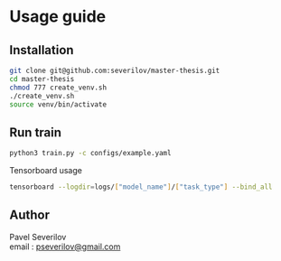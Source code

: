 # Usage guide

## Installation

```bash
git clone git@github.com:severilov/master-thesis.git
cd master-thesis
chmod 777 create_venv.sh
./create_venv.sh
source venv/bin/activate
```

## Run train

```bash
python3 train.py -с configs/example.yaml
```
Tensorboard usage
```bash
tensorboard --logdir=logs/["model_name"]/["task_type"] --bind_all
```

## Author
Pavel Severilov \
email : pseverilov@gmail.com
